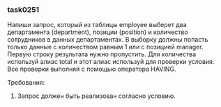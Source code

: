 
### task0251

Напиши запрос, который из таблицы employee выберет два департамента (department), позиции (position) и количество
сотрудников в данных департаментах. В выборку должны попасть только данные с количеством равным 1 или с позицией
manager. Первую строку результата нужно пропустить. Для количества используй алиас total и этот алиас используй
для проверки условия. Все проверки выполняй с помощью оператора HAVING.


Требования:
1.	Запрос должен быть реализован согласно условию.


